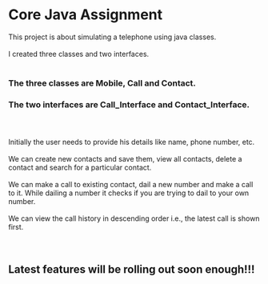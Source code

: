 # Core Java Assignment
This project is about simulating a telephone using java classes.<br><br>
I created three classes and two interfaces.<br><br>
### The three classes are Mobile, Call and Contact.<br>
### The two interfaces are Call_Interface and Contact_Interface.<br><br><br>
Initially the user needs to provide his details like name, phone number, etc.<br><br>
We can create new contacts and save them, view all contacts, delete a contact and search for a particular contact.<br><br>
We can make a call to existing contact, dail a new number and make a call to it. While dailing a number it checks if you are trying to dail to your own number.<br><br>
We can view the call history in descending order i.e., the latest call is shown first.<br><br><br>

## Latest features will be rolling out soon enough!!!
